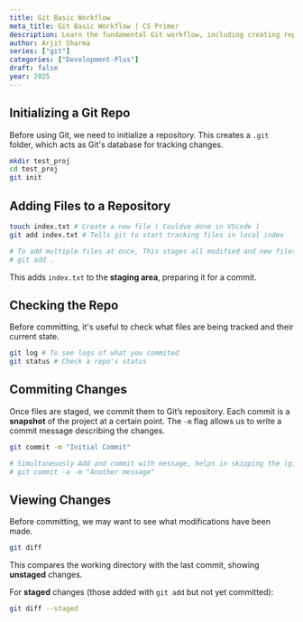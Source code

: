 ```yaml
---
title: Git Basic Workflow
meta_title: Git Basic Workflow | CS Primer
description: Learn the fundamental Git workflow, including creating repositories, staging changes, committing, and managing branches. A must-read guide for developers in 2025.
author: Arjit Sharma
series: ["git"]
categories: ["Development-Plus"]
draft: false
year: 2025
---
```



## Initializing a Git Repo

Before using Git, we need to initialize a repository. This creates a `.git` folder, which acts as Git's database for tracking changes.

```bash
mkdir test_proj 
cd test_proj
git init
```

## Adding Files to a Repository

```bash
touch index.txt # Create a new file ( Couldve done in VScode )
git add index.txt # Tells git to start tracking files in local index

# To add multiple files at once, This stages all modified and new files in the project.
# git add .
```

This adds `index.txt` to the **staging area**, preparing it for a commit.

## Checking the Repo

Before committing, it's useful to check what files are being tracked and their current state.

```bash
git log # To see logs of what you commited
git status # Check a repo's status
```

## Commiting Changes

Once files are staged, we commit them to Git’s repository. Each commit is a **snapshot** of the project at a certain point. The `-m` flag allows us to write a commit message describing the changes.

```bash
git commit -m "Initial Commit"

# Simultaneuosly Add and commit with message, helps in skipping the (git add .) step
# git commit -a -m "Another message" 
```

## Viewing Changes

Before committing, we may want to see what modifications have been made.

```bash
git diff
```

This compares the working directory with the last commit, showing **unstaged** changes.

For **staged** changes (those added with `git add` but not yet committed):

```bash
git diff --staged
```